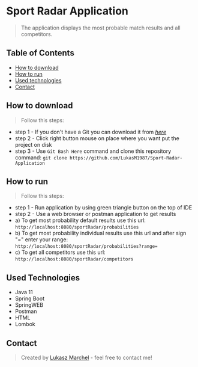 # Sport Radar Application
> The application displays the most probable match results and all competitors.

## Table of Contents
* [How to download](#How-to-download)
* [How to run](#How-to-run)
* [Used technologies](#Used-technologies)
* [Contact](#contact)

## How to download
> Follow this steps:
- step 1 - If you don't have a Git you can download it from [_here_](https://git-scm.com/downloads)
- step 2 - Click right button mouse on place where you want put the project on disk
- step 3 - Use `Git Bash Here` command and clone this repository command: `git clone https://github.com/LukasM1987/Sport-Radar-Application`

## How to run
> Follow this steps:
- step 1 - Run application by using green triangle button on the top of IDE
- step 2 - Use a web browser or postman application to get results
- a) To get most probability default results use this url: `http://localhost:8080/sportRadar/probabilities`
- b) To get most probability individual results use this url and after sign "=" enter your range: `http://localhost:8080/sportRadar/probabilities?range=`
- c) To get all competitors use this url: `http://localhost:8080/sportRadar/competitors`

## Used Technologies
- Java 11
- Spring Boot
- SpringWEB
- Postman
- HTML
- Lombok

## Contact
> Created by [Lukasz Marchel](https://lukasm1987.github.io/My-Web-Site/) - feel free to contact me!
